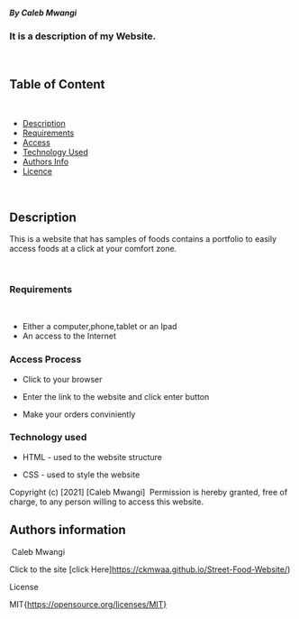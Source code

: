 ##### By Caleb Mwangi 
### It is a description of my Website.
​
## Table of Content
​
+ [Description](#description)
+ [Requirements](#Requirements)
+ [Access](#Access)
+ [Technology Used](#technology-used)
+ [Authors Info](#author-Info)
+ [Licence](#licence)

​
## Description
<p>This is  a website that has samples of foods contains a portfolio to easily access foods at a click at your comfort zone.</p>
​
​

### Requirements
​
* Either a computer,phone,tablet or an Ipad
​
* An access to the Internet
​
### Access Process

* Click to your browser

* Enter the link to the website and click enter button

* Make your orders conviniently


### Technology used

* HTML - used to the website structure

* CSS - used to style the website


Copyright (c) [2021] [Caleb Mwangi]
​
Permission is hereby granted, free of charge, to any person willing to access this website.
​

## Authors information
​
Caleb Mwangi

Click to the site
[click Here]https://ckmwaa.github.io/Street-Food-Website/)

License

MIT{https://opensource.org/licenses/MIT}
